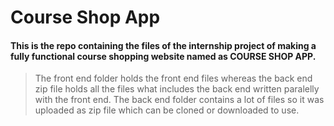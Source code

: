 # Course Shop App

#### This is the repo containing the files of the internship project of making a fully functional course shopping website named as <b>COURSE SHOP APP</b>.
>The front end folder holds the front end files whereas the back end zip file holds all the files what includes the back end written paralelly with the front end.
>The back end folder contains a lot of files so it was uploaded as zip file which can be cloned or downloaded to use.
